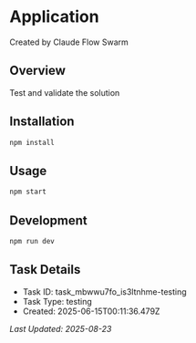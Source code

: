 # Application

Created by Claude Flow Swarm

## Overview
Test and validate the solution

## Installation
```bash
npm install
```

## Usage
```bash
npm start
```

## Development
```bash
npm run dev
```

## Task Details
- Task ID: task_mbwwu7fo_is3ltnhme-testing
- Task Type: testing
- Created: 2025-06-15T00:11:36.479Z

*Last Updated: 2025-08-23*
